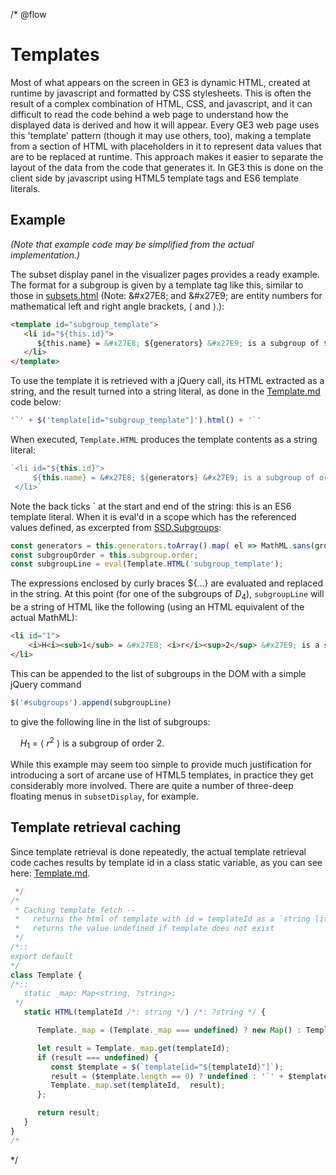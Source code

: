 /* @flow
# Templates

Most of what appears on the screen in GE3 is dynamic HTML, created at runtime by javascript and formatted by CSS stylesheets. This is often the result of a complex combination of HTML, CSS, and javascript, and it can difficult to read the code behind a web page to understand how the displayed data is derived and how it will appear. Every GE3 web page uses this 'template' pattern (though it may use others, too), making a template from a section of HTML with placeholders in it to represent data values that are to be replaced at runtime. This approach makes it easier to separate the layout of the data from the code that generates it. In GE3 this is done on the client side by javascript using HTML5 template tags and ES6 template literals.

## Example

*(Note that example code may be simplified from the actual implementation.)*

The subset display panel in the visualizer pages provides a ready example. The format for a subgroup is given by a template tag like this, similar to those in [subsets.html](../subsetDisplay/subsets.html) (Note: &amp;#x27E8; and &amp;#x27E9; are entity numbers for mathematical left and right angle brackets, &#x27E8; and &#x27e9;.):

```html
<template id="subgroup_template">
   <li id="${this.id}">
      ${this.name} = &#x27E8; ${generators} &#x27E9; is a subgroup of ${subgroupOrder}
   </li>
</template>
```

To use the template it is retrieved with a jQuery call, its HTML extracted as a string, and the result turned into a string literal, as done in the [Template.md](#template-retrieval-caching) code below:

```js
'`' + $('template[id="subgroup_template"]').html() + '`'
```

When executed, `Template.HTML` produces the template contents as a string literal:

```js
`<li id="${this.id}">
     ${this.name} = &#x27E8; ${generators} &#x27E9; is a subgroup of order ${subgroupOrder}
 </li>`
```

Note the back ticks ` at the start and end of the string: this is an ES6 template literal.  When it is eval'd in a scope which has the referenced values defined, as excerpted from [SSD.Subgroups](../subsetDisplay/Subgroup.js):

```js
const generators = this.generators.toArray().map( el => MathML.sans(group.representation[el]) );
const subgroupOrder = this.subgroup.order;
const subgroupLine = eval(Template.HTML('subgroup_template');
```

The expressions enclosed by curly braces ${...} are evaluated and replaced in the string. At this point (for one of the subgroups of <i>D</i><sub>4</sub>), `subgroupLine` will be a string of HTML like the following (using an HTML equivalent of the actual MathML):

```html
<li id="1">
    <i>H<i><sub>1</sub> = &#x27E8; <i>r</i><sup>2</sup> &#x27E9; is a subgroup of order 2.
</li>
```

This can be appended to the list of subgroups in the DOM with a simple jQuery command

```js
$('#subgroups').append(subgroupLine)
```

to give the following line in the list of subgroups:

&nbsp;&nbsp;&nbsp;&nbsp;<i>H</i><sub>1</sub> = &#x27E8; <i>r</i><sup>2</sup> &#x27E9; is a subgroup of order 2.

While this example may seem too simple to provide much justification for introducing a sort of arcane use of HTML5 templates, in practice they get considerably more involved. There are quite a number of three-deep floating menus in `subsetDisplay`, for example.


## Template retrieval caching

Since template retrieval is done repeatedly, the actual template retrieval code caches results by template id in a class static variable, as you can see here: [Template.md](../js/Template.md).

```js
 */
/*
 * Caching template fetch --
 *   returns the html of template with id = templateId as a `string literal` for subsequent eval'ing
 *   returns the value undefined if template does not exist
 */
/*::
export default
*/
class Template {
/*::
   static _map: Map<string, ?string>;
 */
   static HTML(templateId /*: string */) /*: ?string */ {

      Template._map = (Template._map === undefined) ? new Map() : Template._map;

      let result = Template._map.get(templateId);
      if (result === undefined) {
         const $template = $(`template[id="${templateId}"]`);
         result = ($template.length == 0) ? undefined : '`' + $template.html() + '`';
         Template._map.set(templateId,  result);
      };

      return result;
   }
}
/*
```
 */
